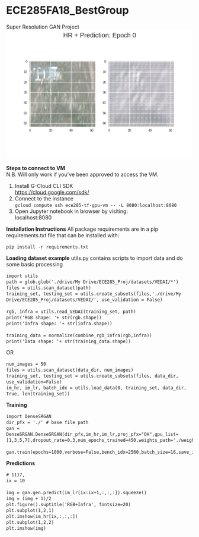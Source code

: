 # ECE285FA18_BestGroup
Super Resolution GAN Project
![](gan_training.gif)

**Steps to connect to VM** <br>
N.B. Will only work if you've been approved to access the VM. 
1. Install G-Cloud CLI SDK <br>
https://cloud.google.com/sdk/ <br>
2. Connect to the instance <br>
```gcloud compute ssh ece285-tf-gpu-vm -- -L 8080:localhost:8080``` <br>
3. Open Jupyter notebook in browser by visiting:<br>
localhost:8080 <br>

**Installation Instructions**
All package requirements are in a pip requirements.txt file that can be installed with:
```
pip install -r requirements.txt
```


**Loading dataset example**
utils.py contains scripts to import data and do some basic processing

```
import utils
path = glob.glob('./drive/My Drive/ECE285_Proj/datasets/VEDAI/*')
files = utils.scan_dataset(path)
training_set, testing_set = utils.create_subsets(files,'./drive/My Drive/ECE285_Proj/datasets/VEDAI/', use_validation = False)

rgb, infra = utils.read_VEDAI(training_set, path)
print('RGB shape: '+ str(rgb.shape))
print('Infra shape: '+ str(infra.shape))

training_data = normalize(combine_rgb_infra(rgb,infra))
print('Data shape: '+ str(training_data.shape))
 ```
 OR
 ```
num_images = 50
files = utils.scan_dataset(data_dir, num_images)
training_set, testing_set = utils.create_subsets(files, data_dir, use_validation=False)
im_hr, im_lr, batch_idx = utils.load_data(0, training_set, data_dir, True, len(training_set))
 ```

**Training**
```
import DenseSRGAN
dir_pfx = './' # base file path
gan = DenseSRGAN.DenseSRGAN(dir_pfx,im_hr,im_lr,proj_pfx="OH",gpu_list=[1,3,5,7],dropout_rate=0.3,num_epochs_trained=450,weights_path='./weights/OH/')

gan.train(epochs=1000,verbose=False,bench_idx=2560,batch_size=16,save_interval=10,view_interval=2)
```
**Predictions**
```
# 1117, 
ix = 10

img = gan.gen.predict(im_lr[ix:ix+1,:,:,:]).squeeze()
img = (img + 1)/2
plt.figure().suptitle('RGB+Infra', fontsize=20)
plt.subplot(1,2,1)
plt.imshow(im_hr[ix,:,:,:])
plt.subplot(1,2,2)
plt.imshow(img)
```
